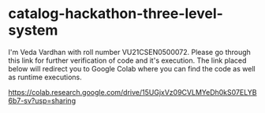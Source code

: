 # catalog-hackathon-three-level-system

I'm Veda Vardhan with roll number VU21CSEN0500072. Please go through this link for further verification of code and it's execution. The link placed below will redirect you to Google Colab where you can find the code as well as runtime executions.

https://colab.research.google.com/drive/15UGjxVz09CVLMYeDh0kS07ELYB6b7-sv?usp=sharing
